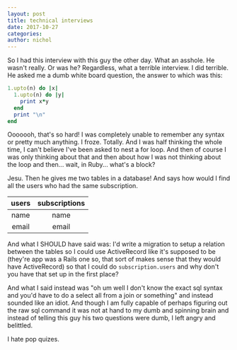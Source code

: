 ```yaml
---
layout: post
title: technical interviews
date: 2017-10-27
categories: 
author: nichol
---
```


So I had this interview with this guy the other day.  What an asshole.  He wasn't really.  Or was he?  Regardless, what a terrible interview.  I did terrible.  He asked me a dumb white board question, the answer to which was this:

```ruby
1.upto(n) do |x|
  1.upto(n) do |y|
    print x*y
  end
  print "\n"
end
```

Ooooooh, that's so hard!  I was completely unable to remember any syntax or pretty much anything.  I froze.  Totally.  And I was half thinking the whole time, I can't believe I've been asked to nest a for loop.  And then of course I was only thinking about that and then about how I was not thinking about the loop and then... wait, in Ruby... what's a block?  

Jesu.  Then he gives me two tables in a database!  And says how would I find all the users who had the same subscription.

| users   | subscriptions  |
| :-----: | :------------: |
| name    | name           |
| email   | email          |

And what I SHOULD have said was: I'd write a migration to setup a relation between the tables so I could use ActiveRecord like it's supposed to be (they're app was a Rails one so, that sort of makes sense that they would have ActiveRecord) so that I could do `subscription.users` and why don't you have that set up in the first place?

And what I said instead was "oh um well I don't know the exact sql syntax and you'd have to do a select all from a join or something" and instead sounded like an idiot.  And though I am fully capable of perhaps figuring out the raw sql command it was not at hand to my dumb and spinning brain and instead of telling this guy his two questions were dumb, I left angry and belittled.

I hate pop quizes.